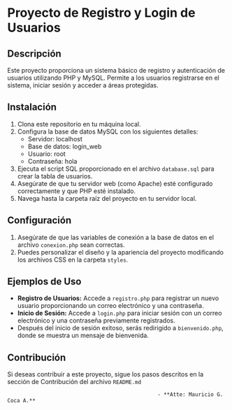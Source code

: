 # Proyecto de Registro y Login de Usuarios

## Descripción
Este proyecto proporciona un sistema básico de registro y autenticación de usuarios utilizando PHP y MySQL. Permite a los usuarios registrarse en el sistema, iniciar sesión y acceder a áreas protegidas.

## Instalación
1. Clona este repositorio en tu máquina local.
2. Configura la base de datos MySQL con los siguientes detalles:
   - Servidor: localhost
   - Base de datos: login_web
   - Usuario: root
   - Contraseña: hola
3. Ejecuta el script SQL proporcionado en el archivo `database.sql` para crear la tabla de usuarios.
4. Asegúrate de que tu servidor web (como Apache) esté configurado correctamente y que PHP esté instalado.
5. Navega hasta la carpeta raíz del proyecto en tu servidor local.

## Configuración
1. Asegúrate de que las variables de conexión a la base de datos en el archivo `conexion.php` sean correctas.
2. Puedes personalizar el diseño y la apariencia del proyecto modificando los archivos CSS en la carpeta `styles`.

## Ejemplos de Uso
- **Registro de Usuarios:** Accede a `registro.php` para registrar un nuevo usuario proporcionando un correo electrónico y una contraseña.
- **Inicio de Sesión:** Accede a `login.php` para iniciar sesión con un correo electrónico y una contraseña previamente registrados.
- Después del inicio de sesión exitoso, serás redirigido a `bienvenido.php`, donde se muestra un mensaje de bienvenida.

## Contribución
Si deseas contribuir a este proyecto, sigue los pasos descritos en la sección de Contribución del archivo `README.md`

                                                    - **Atte: Mauricio G. Coca A.**
                                                   


